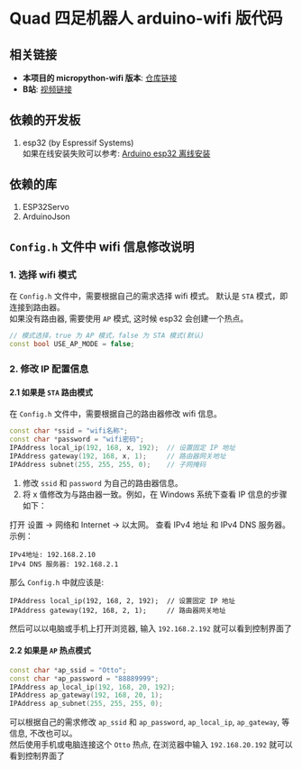 # Quad 四足机器人 arduino-wifi 版代码

## 相关链接
- **本项目的 micropython-wifi 版本**: [仓库链接](https://github.com/AniPython/quad-mpy)
- **B站**: [视频链接](https://www.bilibili.com/video/BV1Lzo4YnEEt/)

## 依赖的开发板
1. esp32 (by Espressif Systems)  
   如果在线安装失败可以参考: [Arduino esp32 离线安装](https://arduino.me/a/esp32)

## 依赖的库
1. ESP32Servo  
2. ArduinoJson  

## `Config.h` 文件中 wifi 信息修改说明

### 1. 选择 wifi 模式
在 `Config.h` 文件中，需要根据自己的需求选择 wifi 模式。
默认是 `STA` 模式，即连接到路由器。  
如果没有路由器, 需要使用 `AP` 模式, 这时候 esp32 会创建一个热点。
```C++
// 模式选择，true 为 AP 模式，false 为 STA 模式(默认)
const bool USE_AP_MODE = false;
```

### 2. 修改 IP 配置信息
#### 2.1 如果是 `STA` 路由模式
在 `Config.h` 文件中，需要根据自己的路由器修改 wifi 信息。
```C++
const char *ssid = "wifi名称";
const char *password = "wifi密码";
IPAddress local_ip(192, 168, x, 192);  // 设置固定 IP 地址
IPAddress gateway(192, 168, x, 1);     // 路由器网关地址
IPAddress subnet(255, 255, 255, 0);    // 子网掩码
```
1) 修改 `ssid` 和 `password` 为自己的路由器信息。  
2) 将 x 值修改为与路由器一致。例如，在 Windows 系统下查看 IP 信息的步骤如下：

打开 设置 -> 网络和 Internet -> 以太网。
查看 IPv4 地址 和 IPv4 DNS 服务器。
示例：
```
IPv4地址: 192.168.2.10
IPv4 DNS 服务器: 192.168.2.1
```
那么 `Config.h` 中就应该是:
```
IPAddress local_ip(192, 168, 2, 192);  // 设置固定 IP 地址
IPAddress gateway(192, 168, 2, 1);     // 路由器网关地址
```
然后可以以电脑或手机上打开浏览器, 输入 `192.168.2.192` 就可以看到控制界面了

#### 2.2 如果是 `AP` 热点模式
```C++
const char *ap_ssid = "Otto";
const char *ap_password = "88889999";
IPAddress ap_local_ip(192, 168, 20, 192);
IPAddress ap_gateway(192, 168, 20, 1);
IPAddress ap_subnet(255, 255, 255, 0);
```
可以根据自己的需求修改 `ap_ssid` 和 `ap_password`, `ap_local_ip`, `ap_gateway`, 等信息, 不改也可以。  
然后使用手机或电脑连接这个 `Otto` 热点, 在浏览器中输入 `192.168.20.192` 就可以看到控制界面了
